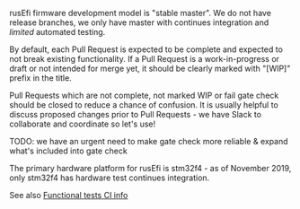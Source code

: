 

rusEfi firmware development model is "stable master". We do not have release branches, we only have master with 
continues integration and *limited* automated testing.

By default, each Pull Request is expected to be complete and expected to not break existing functionality.
If a Pull Request is a work-in-progress or draft or not intended for merge yet, it should be clearly marked with "[WIP]" prefix in the title.

Pull Requests which are not complete, not marked WIP or fail gate check should be closed to reduce a chance of confusion.
It is usually helpful to discuss proposed changes prior to Pull Requests - we have Slack to collaborate and coordinate so let's use!



TODO: we have an urgent need to make gate check more reliable & expand what's included into gate check

The primary hardware platform for rusEfi is stm32f4 - as of November 2019, only stm32f4 has hardware test continues integration.

    

See also [Functional tests CI info](jenkins\functional_test_and_build_bundle\readme.md)